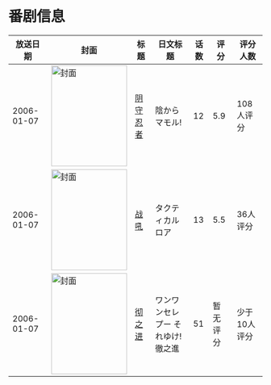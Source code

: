 # 番剧信息

|放送日期|封面|标题|日文标题|话数|评分|评分人数|
|---|---|---|---|---|---|---|
|2006-01-07|<img src="//lain.bgm.tv/pic/cover/c/e9/40/23322_aOPrp.jpg" alt="封面" style="width:150px;height:200px;object-fit:cover;">|[阴守忍者](https://bangumi.tv/subject/23322)|陰からマモル!|12|5.9|108人评分|
|2006-01-07|<img src="//lain.bgm.tv/pic/cover/c/1a/77/57129_jq3A3.jpg" alt="封面" style="width:150px;height:200px;object-fit:cover;">|[战吼](https://bangumi.tv/subject/57129)|タクティカルロア|13|5.5|36人评分|
|2006-01-07|<img src="//lain.bgm.tv/pic/cover/c/95/e7/147199_4hfcF.jpg" alt="封面" style="width:150px;height:200px;object-fit:cover;">|[彻之进](https://bangumi.tv/subject/147199)|ワンワンセレプー それゆけ!徹之進|51|暂无评分|少于10人评分|
